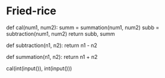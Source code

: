 # Fried-rice
def cal(num1, num2):
	summ = summation(num1, num2)
	subb = subtraction(num1, num2)
	return subb, summ

def subtraction(n1, n2):
	return n1 - n2

def summation(n1, n2):
	return n1 + n2

cal(int(input()), int(input()))